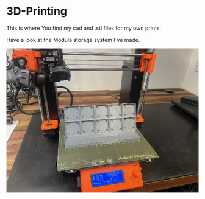 # 3D-Printing
This is where You find my cad and .stl files for my own prints.

Have a look at the Modula storage system I´ve made.

![3D Printing](3d-printing.jpg)
